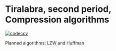 # Tiralabra, second period, Compression algorithms

[![codecov](https://codecov.io/gh/HegePI/tiralabra-p2-compression-algorithms/branch/master/graph/badge.svg?token=S2vPQBn3rW)](https://codecov.io/gh/HegePI/tiralabra-p2-compression-algorithms/)

Planned algorithms: LZW and Huffman
